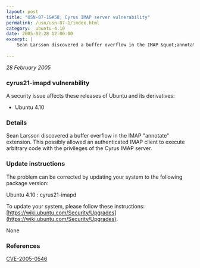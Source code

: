 ```yaml
---
layout: post
title: "USN-87-1&#58; Cyrus IMAP server vulnerability"
permalink: /usn/usn-87-1/index.html
category:  ubuntu-4.10
date: 2005-02-28 12:00:00
excerpt: |
    Sean Larsson discovered a buffer overflow in the IMAP &quot;annotate&quot; extension. This possibly allowed an authenticated IMAP client to execute arbitrary code with the privileges of the Cyrus IMAP server.
    
--- 
```

 
 

*28 February 2005*

### cyrus21-imapd vulnerability

A security issue affects these releases of Ubuntu and its derivatives:

* Ubuntu 4.10

### Details

Sean Larsson discovered a buffer overflow in the IMAP &quot;annotate&quot; extension. This possibly allowed an authenticated IMAP client to execute arbitrary code with the privileges of the Cyrus IMAP server.

### Update instructions

The problem can be corrected by updating your system to the following package version:

Ubuntu 4.10
 : cyrus21-imapd 

To update your system, please follow these instructions: [https://wiki.ubuntu.com/Security/Upgrades](https://wiki.ubuntu.com/Security/Upgrades).

None

### References

 
 [CVE-2005-0546](http://people.ubuntu.com/~ubuntu-security/cve/CVE-2005-0546)
 

